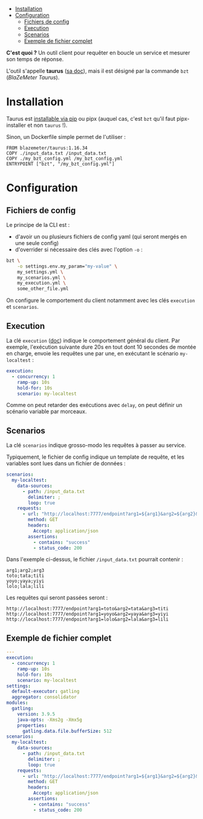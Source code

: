 * [Installation](#installation)
* [Configuration](#configuration)
   * [Fichiers de config](#fichiers-de-config)
   * [Execution](#execution)
   * [Scenarios](#scenarios)
   * [Exemple de fichier complet](#exemple-de-fichier-complet)

**C'est quoi ?** Un outil client pour requêter en boucle un service et mesurer son temps de réponse.

L'outil s'appelle **taurus** ([sa doc](https://gettaurus.org/docs/Index/)), mais il est désigné par la commande `bzt` (*BlaZeMeter Taurus*).


# Installation

Taurus est [installable via pip](https://gettaurus.org/docs/Installation/) ou pipx (auquel cas, c'est `bzt` qu'il faut pipx-installer et non `taurus` !).

Sinon, un Dockerfile simple permet de l'utiliser :

```
FROM blazemeter/taurus:1.16.34
COPY ./input_data.txt /input_data.txt
COPY ./my_bzt_config.yml /my_bzt_config.yml
ENTRYPOINT ["bzt", "/my_bzt_config.yml"]
```

# Configuration


## Fichiers de config

Le principe de la CLI est :

- d'avoir un ou plusieurs fichiers de config yaml (qui seront mergés en une seule config)
- d'overrider si nécessaire des clés avec l'option `-o` :

```sh
bzt \
    -o settings.env.my_param="my-value" \
    my_settings.yml \
    my_scenarios.yml \
    my_execution.yml \
    some_other_file.yml
```

On configure le comportement du client notamment avec les clés `execution` et `scenarios`.

## Execution

La clé `execution` ([doc](https://gettaurus.org/docs/ExecutionSettings/)) indique le comportement général du client. Par exemple, l'exécution suivante dure 20s en tout dont 10 secondes de montée en charge, envoie les requêtes une par une, en exécutant le scénario `my-localtest` :

```yaml
execution:
  - concurrency: 1
    ramp-up: 10s
    hold-for: 10s
    scenario: my-localtest
```

Comme on peut retarder des exécutions avec `delay`, on peut définir un scénario variable par morceaux.

## Scenarios

La clé `scenarios` indique grosso-modo les requêtes à passer au service.

Typiquement, le fichier de config indique un template de requête, et les variables sont lues dans un fichier de données :


```yaml
scenarios:
  my-localtest:
    data-sources:
      - path: /input_data.txt
        delimiter: ;
        loop: true
    requests:
      - url: "http://localhost:7777/endpoint?arg1=${arg1}&arg2=${arg2}&arg3=${arg3}"
        method: GET
        headers:
          Accept: application/json
        assertions:
          - contains: "success"
          - status_code: 200
```

Dans l'exemple ci-dessus, le fichier `/input_data.txt` pourrait contenir :

```
arg1;arg2;arg3
toto;tata;titi
yoyo;yaya;yiyi
lolo;lala;lili
```

Les requêtes qui seront passées seront :

```
http://localhost:7777/endpoint?arg1=toto&arg2=tata&arg3=titi
http://localhost:7777/endpoint?arg1=yoyo&arg2=yaya&arg3=yiyi
http://localhost:7777/endpoint?arg1=lolo&arg2=lala&arg3=lili
```

## Exemple de fichier complet


```yaml
---
execution:
  - concurrency: 1
    ramp-up: 10s
    hold-for: 10s
    scenario: my-localtest
settings:
  default-executor: gatling
  aggregator: consolidator
modules:
  gatling:
    version: 3.9.5
    java-opts: -Xms2g -Xmx5g
    properties:
      gatling.data.file.bufferSize: 512
scenarios:
  my-localtest:
    data-sources:
      - path: /input_data.txt
        delimiter: ;
        loop: true
    requests:
      - url: "http://localhost:7777/endpoint?arg1=${arg1}&arg2=${arg2}&arg3=${arg3}"
        method: GET
        headers:
          Accept: application/json
        assertions:
          - contains: "success"
          - status_code: 200
```
